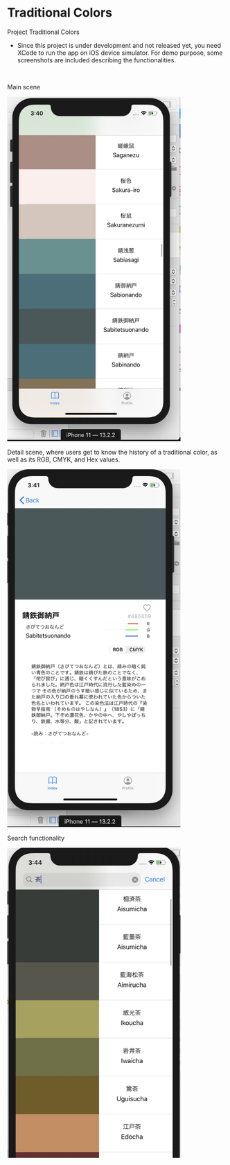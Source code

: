 # Traditional Colors

Project Traditional Colors

* Since this project is under development and not released yet, you need XCode to run the app on iOS device simulator.
  For demo purpose, some screenshots are included describing the functionalities.
  
</br>

Main scene

<img src="demo%20images/app%20demo%20main%20view.jpg?raw=true" width="400">
</br>

Detail scene, where users get to know the history of a traditional color, as well as its RGB, CMYK, and Hex values.

<img src="demo%20images/app%20demo%20detail%20view.jpg?raw=true" width="400">

</br>

Search functionality

<img src="demo%20images/app%20demo%20search%20function.jpg?raw=true" width="400">

